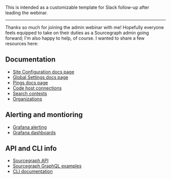 This is intended as a customizable template for Slack follow-up after leading the webinar.

----

Thanks so much for joining the admin webinar with me! Hopefully everyone feels equipped to take on their duties as a Sourcegraph admin going forward; I'm also happy to help, of course. I wanted to share a few resources here:

## Documentation 

* [Site Configuration docs page](https://docs.sourcegraph.com/admin/config/site_config)
* [Global Settings docs page](https://docs.sourcegraph.com/admin/config/settings#admin-config-settings-schema-json)
* [Pings docs page](https://docs.sourcegraph.com/admin/pings)
* [Code host connections](https://docs.sourcegraph.com/admin/external_service)
* [Search contexts](https://docs.sourcegraph.com/code_search/how-to/search_contexts)
* [Organizations](https://docs.sourcegraph.com/admin/organizations#organizations)

## Alerting and montioring 

* [Grafana alerting](https://docs.sourcegraph.com/admin/observability/alerting)
* [Grafana dashboards](https://docs.sourcegraph.com/admin/observability/dashboards)

## API and CLI info

* [Sourcegraph API](https://docs.sourcegraph.com/api/graphql)
* [Sourcegraph GraphQL examples](https://docs.sourcegraph.com/api/graphql/examples)
* [CLI documentation](https://docs.sourcegraph.com/cli)
